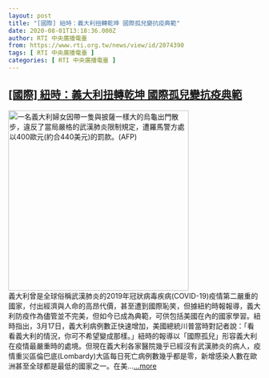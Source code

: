 ```yaml
---
layout: post
title: "[國際] 紐時：義大利扭轉乾坤 國際孤兒變抗疫典範"
date: 2020-08-01T13:18:36.000Z
author: RTI 中央廣播電臺
from: https://www.rti.org.tw/news/view/id/2074390
tags: [ RTI 中央廣播電臺 ]
categories: [ RTI 中央廣播電臺 ]
---
```

<!--1596287916000-->
[[國際] 紐時：義大利扭轉乾坤 國際孤兒變抗疫典範](https://www.rti.org.tw/news/view/id/2074390)
------

<div>
<img src="https://static.rti.org.tw/assets/thumbnails/2020/04/14/fe36309330197753bbb47c74130fe770.jpg" width="360" alt="一名義大利婦女因帶一隻與披薩一樣大的烏龜出門散步，違反了當局嚴格的武漢肺炎限制規定，遭羅馬警方處以400歐元(約合440美元)的罰款。(AFP)" title="一名義大利婦女因帶一隻與披薩一樣大的烏龜出門散步，違反了當局嚴格的武漢肺炎限制規定，遭羅馬警方處以400歐元(約合440美元)的罰款。(AFP)"><br>義大利曾是全球俗稱武漢肺炎的2019年冠狀病毒疾病(COVID-19)疫情第二嚴重的國家，付出經濟與人命的高昂代價，甚至遭到國際恥笑，但據紐約時報報導，義大利防疫作為儘管並不完美，但如今已成為典範，可供包括美國在內的國家學習。紐時指出，3月17日，義大利病例數正快速增加，美國總統川普當時對記者說：「看看義大利的情況，你可不希望變成那樣。」紐時的報導以「國際孤兒」形容義大利在疫情最嚴重時的處境。但現在義大利各家醫院幾乎已經沒有武漢肺炎的病人，疫情重災區倫巴底(Lombardy)大區每日死亡病例數幾乎都是零，新增感染人數在歐洲甚至全球都是最低的國家之一。在美...<a target="_blank" href="https://www.rti.org.tw/news/view/id/2074390">...more</a>
</div>
